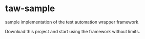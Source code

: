 # taw-sample

sample implementation of the test automation wrapper framework.

Download this project and start using the framework without limits.
